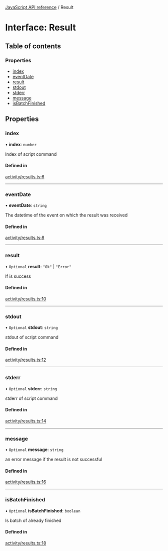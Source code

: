 [JavaScript API reference](../README) / Result

# Interface: Result

## Table of contents

### Properties

- [index](Result#index)
- [eventDate](Result#eventdate)
- [result](Result#result)
- [stdout](Result#stdout)
- [stderr](Result#stderr)
- [message](Result#message)
- [isBatchFinished](Result#isbatchfinished)

## Properties

### index

• **index**: `number`

Index of script command

#### Defined in

[activity/results.ts:6](https://github.com/golemfactory/yajsapi/blob/3969026/yajsapi/activity/results.ts#L6)

___

### eventDate

• **eventDate**: `string`

The datetime of the event on which the result was received

#### Defined in

[activity/results.ts:8](https://github.com/golemfactory/yajsapi/blob/3969026/yajsapi/activity/results.ts#L8)

___

### result

• `Optional` **result**: ``"Ok"`` \| ``"Error"``

If is success

#### Defined in

[activity/results.ts:10](https://github.com/golemfactory/yajsapi/blob/3969026/yajsapi/activity/results.ts#L10)

___

### stdout

• `Optional` **stdout**: `string`

stdout of script command

#### Defined in

[activity/results.ts:12](https://github.com/golemfactory/yajsapi/blob/3969026/yajsapi/activity/results.ts#L12)

___

### stderr

• `Optional` **stderr**: `string`

stderr of script command

#### Defined in

[activity/results.ts:14](https://github.com/golemfactory/yajsapi/blob/3969026/yajsapi/activity/results.ts#L14)

___

### message

• `Optional` **message**: `string`

an error message if the result is not successful

#### Defined in

[activity/results.ts:16](https://github.com/golemfactory/yajsapi/blob/3969026/yajsapi/activity/results.ts#L16)

___

### isBatchFinished

• `Optional` **isBatchFinished**: `boolean`

Is batch of already finished

#### Defined in

[activity/results.ts:18](https://github.com/golemfactory/yajsapi/blob/3969026/yajsapi/activity/results.ts#L18)
